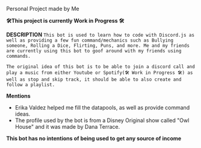 Personal Project made by Me

__🛠️This project is currently Work in Progress 🛠️__


**DESCRIPTION**
``This bot is used to learn how to code with Discord.js as well as providing a few fun command/mechanics such as Bullying someone, Rolling a Dice, Flirting, Puns, and more. Me and my friends are currently using this bot to goof around with my friends using commands. ``

``The original idea of this bot is to be able to join a discord call and play a music from either Youtube or Spotify(🛠️ Work in Progress 🛠️) as well as stop and skip track, it should be able to also create and follow a playlist.``




**Mentions**
- Erika Valdez helped me fill the datapools, as well as provide command ideas.
- The profile used by the bot is from a Disney Original show called "Owl House" and it was made by Dana Terrace. 

__**This bot has no intentions of being used to get any source of income**__
